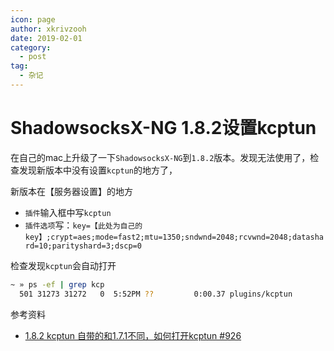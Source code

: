 ```yaml
---
icon: page
author: xkrivzooh
date: 2019-02-01
category:
  - post
tag:
  - 杂记
---
```


# ShadowsocksX-NG 1.8.2设置kcptun

在自己的mac上升级了一下`ShadowsocksX-NG`到`1.8.2`版本。发现无法使用了，检查发现新版本中没有设置`kcptun`的地方了，

新版本在【服务器设置】的地方
- `插件`输入框中写`kcptun`
- `插件选项`写：`key=【此处为自己的key】;crypt=aes;mode=fast2;mtu=1350;sndwnd=2048;rcvwnd=2048;datashard=10;parityshard=3;dscp=0`

检查发现`kcptun`会自动打开

```bash
~ » ps -ef | grep kcp
  501 31273 31272   0  5:52PM ??         0:00.37 plugins/kcptun
```

参考资料
- [1.8.2 kcptun 自带的和1.7.1不同，如何打开kcptun #926](https://github.com/shadowsocks/ShadowsocksX-NG/issues/926)
